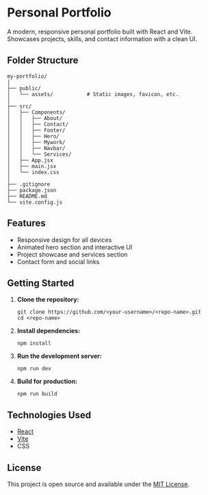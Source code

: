 # Personal Portfolio

A modern, responsive personal portfolio built with React and Vite.  
Showcases projects, skills, and contact information with a clean UI.

## Folder Structure

```
my-portfolio/
│
├── public/
│   └── assets/           # Static images, favicon, etc.
│
├── src/
│   ├── Components/
│   │   ├── About/
│   │   ├── Contact/
│   │   ├── Footer/
│   │   ├── Hero/
│   │   ├── Mywork/
│   │   ├── Navbar/
│   │   └── Services/
│   ├── App.jsx
│   ├── main.jsx
│   └── index.css
│
├── .gitignore
├── package.json
├── README.md
└── vite.config.js
```

## Features

- Responsive design for all devices
- Animated hero section and interactive UI
- Project showcase and services section
- Contact form and social links

## Getting Started

1. **Clone the repository:**
   ```
   git clone https://github.com/<your-username>/<repo-name>.git
   cd <repo-name>
   ```

2. **Install dependencies:**
   ```
   npm install
   ```

3. **Run the development server:**
   ```
   npm run dev
   ```

4. **Build for production:**
   ```
   npm run build
   ```

## Technologies Used

- [React](https://react.dev/)
- [Vite](https://vitejs.dev/)
- CSS

## License

This project is open source and available under the [MIT License](LICENSE).
